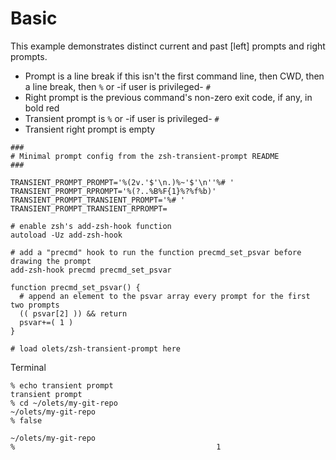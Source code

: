 # Basic

This example demonstrates distinct current and past [left] prompts and right prompts.

- Prompt is a line break if this isn't the first command line, then CWD, then a line break, then `%` or -if user is privileged- `#`
- Right prompt is the previous command's non-zero exit code, if any, in bold red
- Transient prompt is `%` or -if user is privileged- `#`
- Transient right prompt is empty

```shell
###
# Minimal prompt config from the zsh-transient-prompt README
###

TRANSIENT_PROMPT_PROMPT='%(2v.'$'\n.)%~'$'\n''%# '
TRANSIENT_PROMPT_RPROMPT='%(?..%B%F{1}%?%f%b)'
TRANSIENT_PROMPT_TRANSIENT_PROMPT='%# '
TRANSIENT_PROMPT_TRANSIENT_RPROMPT=

# enable zsh's add-zsh-hook function
autoload -Uz add-zsh-hook

# add a "precmd" hook to run the function precmd_set_psvar before drawing the prompt
add-zsh-hook precmd precmd_set_psvar

function precmd_set_psvar() {
  # append an element to the psvar array every prompt for the first two prompts
  (( psvar[2] )) && return
  psvar+=( 1 )
}

# load olets/zsh-transient-prompt here
```

Terminal

```
% echo transient prompt
transient prompt
% cd ~/olets/my-git-repo
~/olets/my-git-repo
% false

~/olets/my-git-repo
%                                             1
```
